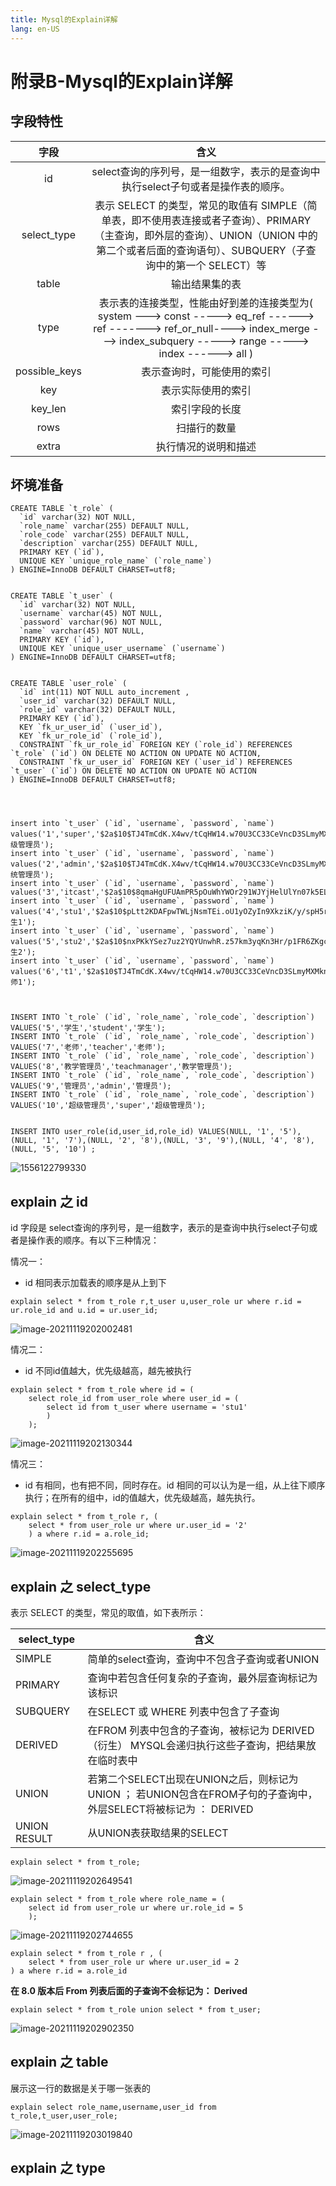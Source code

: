 ```yaml
---
title: Mysql的Explain详解
lang: en-US
---
```


# 附录B-Mysql的Explain详解

## 字段特性

|     字段      |                                                                                                   含义                                                                                                    |
| :-----------: | :-------------------------------------------------------------------------------------------------------------------------------------------------------------------------------------------------------: |
|      id       |                                                             select查询的序列号，是一组数字，表示的是查询中执行select子句或者是操作表的顺序。                                                              |
|  select_type  |     表示 SELECT 的类型，常见的取值有 SIMPLE（简单表，即不使用表连接或者子查询）、PRIMARY（主查询，即外层的查询）、UNION（UNION 中的第二个或者后面的查询语句）、SUBQUERY（子查询中的第一个 SELECT）等      |
|     table     |                                                                                              输出结果集的表                                                                                               |
|     type      | 表示表的连接类型，性能由好到差的连接类型为( system  --->  const  ----->  eq_ref  ------>  ref  ------->  ref_or_null---->  index_merge  --->  index_subquery  ----->  range  ----->  index  ------> all ) |
| possible_keys |                                                                                        表示查询时，可能使用的索引                                                                                         |
|      key      |                                                                                            表示实际使用的索引                                                                                             |
|    key_len    |                                                                                              索引字段的长度                                                                                               |
|     rows      |                                                                                               扫描行的数量                                                                                                |
|     extra     |                                                                                           执行情况的说明和描述                                                                                            |

## 坏境准备

~~~mysql
CREATE TABLE `t_role` (
  `id` varchar(32) NOT NULL,
  `role_name` varchar(255) DEFAULT NULL,
  `role_code` varchar(255) DEFAULT NULL,
  `description` varchar(255) DEFAULT NULL,
  PRIMARY KEY (`id`),
  UNIQUE KEY `unique_role_name` (`role_name`)
) ENGINE=InnoDB DEFAULT CHARSET=utf8;


CREATE TABLE `t_user` (
  `id` varchar(32) NOT NULL,
  `username` varchar(45) NOT NULL,
  `password` varchar(96) NOT NULL,
  `name` varchar(45) NOT NULL,
  PRIMARY KEY (`id`),
  UNIQUE KEY `unique_user_username` (`username`)
) ENGINE=InnoDB DEFAULT CHARSET=utf8;


CREATE TABLE `user_role` (
  `id` int(11) NOT NULL auto_increment ,
  `user_id` varchar(32) DEFAULT NULL,
  `role_id` varchar(32) DEFAULT NULL,
  PRIMARY KEY (`id`),
  KEY `fk_ur_user_id` (`user_id`),
  KEY `fk_ur_role_id` (`role_id`),
  CONSTRAINT `fk_ur_role_id` FOREIGN KEY (`role_id`) REFERENCES `t_role` (`id`) ON DELETE NO ACTION ON UPDATE NO ACTION,
  CONSTRAINT `fk_ur_user_id` FOREIGN KEY (`user_id`) REFERENCES `t_user` (`id`) ON DELETE NO ACTION ON UPDATE NO ACTION
) ENGINE=InnoDB DEFAULT CHARSET=utf8;




insert into `t_user` (`id`, `username`, `password`, `name`) values('1','super','$2a$10$TJ4TmCdK.X4wv/tCqHW14.w70U3CC33CeVncD3SLmyMXMknstqKRe','超级管理员');
insert into `t_user` (`id`, `username`, `password`, `name`) values('2','admin','$2a$10$TJ4TmCdK.X4wv/tCqHW14.w70U3CC33CeVncD3SLmyMXMknstqKRe','系统管理员');
insert into `t_user` (`id`, `username`, `password`, `name`) values('3','itcast','$2a$10$8qmaHgUFUAmPR5pOuWhYWOr291WJYjHelUlYn07k5ELF8ZCrW0Cui','test02');
insert into `t_user` (`id`, `username`, `password`, `name`) values('4','stu1','$2a$10$pLtt2KDAFpwTWLjNsmTEi.oU1yOZyIn9XkziK/y/spH5rftCpUMZa','学生1');
insert into `t_user` (`id`, `username`, `password`, `name`) values('5','stu2','$2a$10$nxPKkYSez7uz2YQYUnwhR.z57km3yqKn3Hr/p1FR6ZKgc18u.Tvqm','学生2');
insert into `t_user` (`id`, `username`, `password`, `name`) values('6','t1','$2a$10$TJ4TmCdK.X4wv/tCqHW14.w70U3CC33CeVncD3SLmyMXMknstqKRe','老师1');



INSERT INTO `t_role` (`id`, `role_name`, `role_code`, `description`) VALUES('5','学生','student','学生');
INSERT INTO `t_role` (`id`, `role_name`, `role_code`, `description`) VALUES('7','老师','teacher','老师');
INSERT INTO `t_role` (`id`, `role_name`, `role_code`, `description`) VALUES('8','教学管理员','teachmanager','教学管理员');
INSERT INTO `t_role` (`id`, `role_name`, `role_code`, `description`) VALUES('9','管理员','admin','管理员');
INSERT INTO `t_role` (`id`, `role_name`, `role_code`, `description`) VALUES('10','超级管理员','super','超级管理员');


INSERT INTO user_role(id,user_id,role_id) VALUES(NULL, '1', '5'),(NULL, '1', '7'),(NULL, '2', '8'),(NULL, '3', '9'),(NULL, '4', '8'),(NULL, '5', '10') ;
~~~

![1556122799330](https://gitee.com/sue201982/mysql/raw/master/img//1556122799330.png)

## explain 之 id

id 字段是 select查询的序列号，是一组数字，表示的是查询中执行select子句或者是操作表的顺序。有以下三种情况：

情况一：

- id 相同表示加载表的顺序是从上到下

~~~mysql
explain select * from t_role r,t_user u,user_role ur where r.id = ur.role_id and u.id = ur.user_id;
~~~

![image-20211119202002481](https://gitee.com/sue201982/mysql/raw/master/img//image-20211119202002481.png)

情况二：

- id 不同id值越大，优先级越高，越先被执行

~~~mysql
explain select * from t_role where id = (
	select role_id from user_role where user_id = (
		select id from t_user where username = 'stu1'
		)
	);
~~~

![image-20211119202130344](https://gitee.com/sue201982/mysql/raw/master/img//image-20211119202130344.png)

情况三：

- id 有相同，也有把不同，同时存在。id 相同的可以认为是一组，从上往下顺序执行；在所有的组中，id的值越大，优先级越高，越先执行。

~~~mysql
explain select * from t_role r, (
	select * from user_role ur where ur.user_id = '2'
	) a where r.id = a.role_id;
~~~

![image-20211119202255695](https://gitee.com/sue201982/mysql/raw/master/img//image-20211119202255695.png)

## explain 之 select_type

表示 SELECT 的类型，常见的取值，如下表所示：

| select_type  | 含义         |
| ------------ | ---------------------- |
| SIMPLE       | 简单的select查询，查询中不包含子查询或者UNION |
| PRIMARY      | 查询中若包含任何复杂的子查询，最外层查询标记为该标识    |
| SUBQUERY     | 在SELECT 或 WHERE 列表中包含了子查询 |
| DERIVED      | 在FROM 列表中包含的子查询，被标记为 DERIVED（衍生） MYSQL会递归执行这些子查询，把结果放在临时表中 |
| UNION        | 若第二个SELECT出现在UNION之后，则标记为UNION ； 若UNION包含在FROM子句的子查询中，外层SELECT将被标记为 ： DERIVED |
| UNION RESULT | 从UNION表获取结果的SELECT       |

~~~mysql
explain select * from t_role;
~~~

![image-20211119202649541](https://gitee.com/sue201982/mysql/raw/master/img//image-20211119202649541.png)

~~~mysql
explain select * from t_role where role_name = (
	select id from user_role ur where ur.role_id = 5
	);
~~~

![image-20211119202744655](https://gitee.com/sue201982/mysql/raw/master/img//image-20211119202744655.png)

~~~mysql
explain select * from t_role r , (
	select * from user_role ur where ur.user_id = 2
) a where r.id = a.role_id
~~~

**在 8.0 版本后 From 列表后面的子查询不会标记为： Derived**

~~~mysql
explain select * from t_role union select * from t_user;
~~~

![image-20211119202902350](https://gitee.com/sue201982/mysql/raw/master/img//image-20211119202902350.png)

## explain 之 table

展示这一行的数据是关于哪一张表的 

~~~mysql
explain select role_name,username,user_id from t_role,t_user,user_role;
~~~

![image-20211119203019840](https://gitee.com/sue201982/mysql/raw/master/img//image-20211119203019840.png)

## explain 之 type

